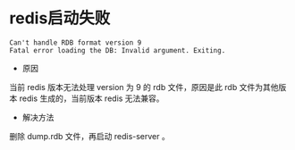 # redis启动失败
```
Can't handle RDB format version 9
Fatal error loading the DB: Invalid argument. Exiting.
```
- 原因

当前 redis 版本无法处理 version 为 9 的 rdb 文件，原因是此 rdb 文件为其他版本 redis 生成的，当前版本 redis 无法兼容。

- 解决方法

删除 dump.rdb 文件，再启动 redis-server 。
